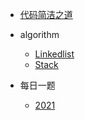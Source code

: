 * [代码简洁之道](clean_code/clean_code.md)
* algorithm

    * [Linkedlist](algorithm/Linkedlist.md)
    * [Stack](algorithm/Stack.md)
* 每日一题
    * [2021](每日一题/2021.md)
